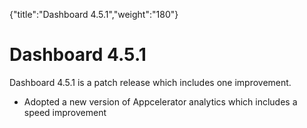 {"title":"Dashboard 4.5.1","weight":"180"} 

# Dashboard 4.5.1

Dashboard 4.5.1 is a patch release which includes one improvement.

*   Adopted a new version of Appcelerator analytics which includes a speed improvement